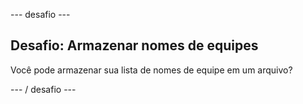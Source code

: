 \--- desafio \---

## Desafio: Armazenar nomes de equipes

Você pode armazenar sua lista de nomes de equipe em um arquivo?

\--- / desafio \---